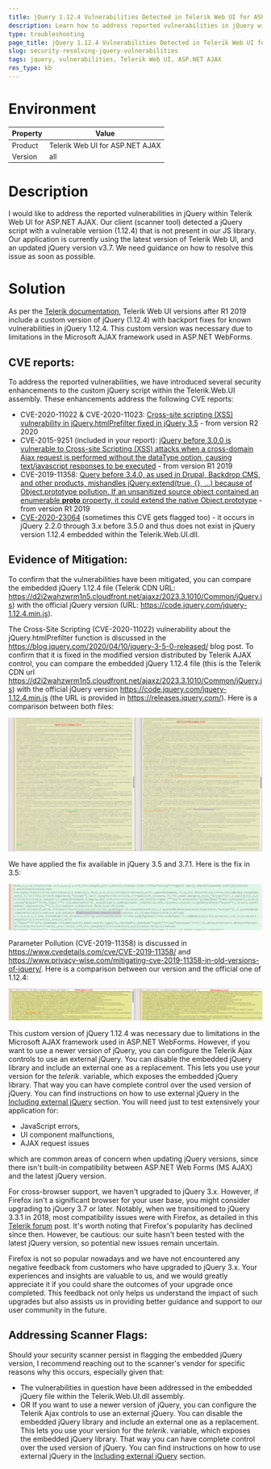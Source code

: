 ```yaml
---
title: jQuery 1.12.4 Vulnerabilities Detected in Telerik Web UI for ASP.NET AJAX
description: Learn how to address reported vulnerabilities in jQuery within Telerik Web UI for ASP.NET AJAX.
type: troubleshooting
page_title: jQuery 1.12.4 Vulnerabilities Detected in Telerik Web UI for ASP.NET AJAX
slug: security-resolving-jquery-vulnerabilities
tags: jquery, vulnerabilities, Telerik Web UI, ASP.NET AJAX
res_type: kb
---
```

# Environment
| Property | Value |
| --- | --- |
| Product | Telerik Web UI for ASP.NET AJAX |
| Version | all |

# Description
I would like to address the reported vulnerabilities in jQuery within Telerik Web UI for ASP.NET AJAX. Our client (scanner tool) detected a jQuery script with a vulnerable version (1.12.4) that is not present in our JS library. Our application is currently using the latest version of Telerik Web UI, and an updated jQuery version v3.7. We need guidance on how to resolve this issue as soon as possible.

# Solution
As per the [Telerik documentation](https://docs.telerik.com/devtools/aspnet-ajax/integration/jquery/using-jquery#embedded-jquery-security), Telerik Web UI versions after R1 2019 include a custom version of jQuery (1.12.4) with backport fixes for known vulnerabilities in jQuery 1.12.4. This custom version was necessary due to limitations in the Microsoft AJAX framework used in ASP.NET WebForms.

## CVE reports:
To address the reported vulnerabilities, we have introduced several security enhancements to the custom jQuery script within the Telerik.Web.UI assembly. These enhancements address the following CVE reports:

- CVE-2020-11022 & CVE-2020-11023: [Cross-site scripting (XSS) vulnerability in jQuery.htmlPrefilter fixed in jQuery 3.5](https://blog.jquery.com/2020/04/10/jquery-3-5-0-released/) - from version R2 2020
- CVE-2015-9251 (included in your report): [jQuery before 3.0.0 is vulnerable to Cross-site Scripting (XSS) attacks when a cross-domain Ajax request is performed without the dataType option, causing text/javascript responses to be executed](https://www.cvedetails.com/cve/CVE-2015-9251/) - from version R1 2019
- CVE-2019-11358: [Query before 3.4.0, as used in Drupal, Backdrop CMS, and other products, mishandles jQuery.extend(true, {}, ...) because of Object.prototype pollution. If an unsanitized source object contained an enumerable __proto__ property, it could extend the native Object.prototype](https://www.cvedetails.com/cve/CVE-2019-11358/) - from version R1 2019
- [CVE-2020-23064](https://nvd.nist.gov/vuln/detail/CVE-2020-23064) (sometimes this CVE gets flagged too) - it occurs in jQuery 2.2.0 through 3.x before 3.5.0 and thus does not exist in jQuery version 1.12.4 embedded within the Telerik.Web.UI.dll.

## Evidence of Mitigation:
To confirm that the vulnerabilities have been mitigated, you can compare the embedded jQuery 1.12.4 file (Telerik CDN URL: https://d2i2wahzwrm1n5.cloudfront.net/ajaxz/2023.3.1010/Common/jQuery.js) with the official jQuery version (URL: https://code.jquery.com/jquery-1.12.4.min.js).

The Cross-Site Scripting (CVE-2020-11022) vulnerability about the jQuery.htmlPrefilter function is discussed in the https://blog.jquery.com/2020/04/10/jquery-3-5-0-released/ blog post. To confirm that it is fixed in the modified version distributed by Telerik AJAX control, you can compare the embedded jQuery 1.12.4 file (this is the Telerik CDN url https://d2i2wahzwrm1n5.cloudfront.net/ajaxz/2023.3.1010/Common/jQuery.js) with the official jQuery version https://code.jquery.com/jquery-1.12.4.min.js (the URL is provided in https://releases.jquery.com/). Here is a comparison between both files:

![CVE-2020-11022 Fix](images/jQuery-CVE-2020-11022-Fix.png)


We have applied the fix available in jQuery 3.5 and 3.7.1. Here is the fix in 3.5:

![jQuery.htmlPrefilter Fix](images/jQuery.htmlPrefilter.png)

Parameter Pollution (CVE-2019-11358) is discussed in https://www.cvedetails.com/cve/CVE-2019-11358/ and https://www.privacy-wise.com/mitigating-cve-2019-11358-in-old-versions-of-jquery/. Here is a comparison between our version and the official one of 1.12.4:

![CVE-2019-11358 Fix](images/jQuery-CVE-2019-11358.png)

This custom version of jQuery 1.12.4 was necessary due to limitations in the Microsoft AJAX framework used in ASP.NET WebForms. However, if you want to use a newer version of jQuery, you can configure the Telerik Ajax controls to use an external jQuery. You can disable the embedded jQuery library and include an external one as a replacement. This lets you use your version for the $telerik.$ variable, which exposes the embedded jQuery library. That way you can have complete control over the used version of jQuery. You can find instructions on how to use external jQuery in the [Including external jQuery](https://docs.telerik.com/devtools/aspnet-ajax/integration/jquery/using-jquery#including-external-jquery) section. You will need just to test extensively your application for:

- JavaScript errors,
- UI component malfunctions,
- AJAX request issues

which are common areas of concern when updating jQuery versions, since there isn't built-in compatibility between ASP.NET Web Forms (MS AJAX) and the latest jQuery version.

For cross-browser support, we haven't upgraded to jQuery 3.x. However, if Firefox isn't a significant browser for your user base, you might consider upgrading to jQuery 3.7 or later. Notably, when we transitioned to jQuery 3.3.1 in 2018, most compatibility issues were with Firefox, as detailed in this [Telerik forum](https://www.telerik.com/forums/known-issues-and-important-changes#4411795) post. It's worth noting that Firefox's popularity has declined since then. However, be cautious: our suite hasn't been tested with the latest jQuery version, so potential new issues remain uncertain.

Firefox is not so popular nowadays and we have not encountered any negative feedback from customers who have upgraded to jQuery 3.x. Your experiences and insights are valuable to us, and we would greatly appreciate it if you could share the outcomes of your upgrade once completed. This feedback not only helps us understand the impact of such upgrades but also assists us in providing better guidance and support to our user community in the future.

## Addressing Scanner Flags:

Should your security scanner persist in flagging the embedded jQuery version, I recommend reaching out to the scanner's vendor for specific reasons why this occurs, especially given that:

- The vulnerabilities in question have been addressed in the embedded jQuery file within the Telerik.Web.UI.dll assembly.
- OR If you want to use a newer version of jQuery, you can configure the Telerik Ajax controls to use an external jQuery. You can disable the embedded jQuery library and include an external one as a replacement. This lets you use your version for the $telerik.$ variable, which exposes the embedded jQuery library. That way you can have complete control over the used version of jQuery. You can find instructions on how to use external jQuery in the [Including external jQuery](https://docs.telerik.com/devtools/aspnet-ajax/integration/jquery/using-jquery#including-external-jquery) section.

   
